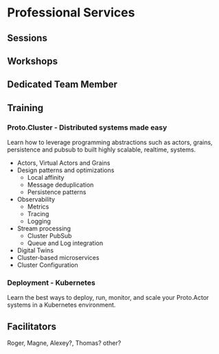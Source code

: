 # Professional Services

## Sessions

## Workshops

## Dedicated Team Member

## Training

### Proto.Cluster - Distributed systems made easy

Learn how to leverage programming abstractions such as actors, grains, persistence and pubsub to built highly scalable, realtime, systems.

* Actors, Virtual Actors and Grains
* Design patterns and optimizations
    * Local affinity
    * Message deduplication
    * Persistence patterns
* Observability
    * Metrics
    * Tracing
    * Logging    
* Stream processing
    * Cluster PubSub
    * Queue and Log integration    
* Digital Twins
* Cluster-based microservices
* Cluster Configuration




### Deployment - Kubernetes

Learn the best ways to deploy, run, monitor, and scale your Proto.Actor systems in a Kubernetes environment.

## Facilitators

Roger, Magne, Alexey?, Thomas? other? 
